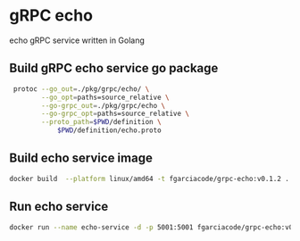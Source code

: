 # gRPC echo
echo gRPC service written in Golang

## Build gRPC echo service go package
```bash
 protoc --go_out=./pkg/grpc/echo/ \
        --go_opt=paths=source_relative \
        --go-grpc_out=./pkg/grpc/echo \
        --go-grpc_opt=paths=source_relative \
        --proto_path=$PWD/definition \
            $PWD/definition/echo.proto
```

## Build echo service image
```bash
docker build  --platform linux/amd64 -t fgarciacode/grpc-echo:v0.1.2 .
```

## Run echo service
```bash
docker run --name echo-service -d -p 5001:5001 fgarciacode/grpc-echo:v0.1.2
```